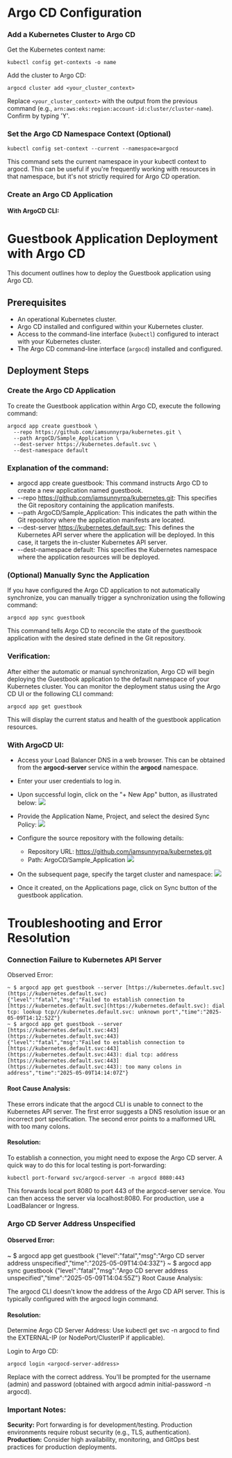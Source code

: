 # Argo CD Configuration
### Add a Kubernetes Cluster to Argo CD
Get the Kubernetes context name:
 ```
 kubectl config get-contexts -o name
 ```
Add the cluster to Argo CD:
 ```
 argocd cluster add <your_cluster_context>
 ```

 Replace `<your_cluster_context>` with the output from the previous command (e.g.,  `arn:aws:eks:region:account-id:cluster/cluster-name`).  Confirm by typing 'Y'.
### Set the Argo CD Namespace Context (Optional)

```
kubectl config set-context --current --namespace=argocd
```

This command sets the current namespace in your kubectl context to argocd. This can be useful if you're frequently working with resources in that namespace, but it's not strictly required for Argo CD operation.

### Create an Argo CD Application

#### With ArgoCD CLI:

# Guestbook Application Deployment with Argo CD

This document outlines how to deploy the Guestbook application using Argo CD.

## Prerequisites

* An operational Kubernetes cluster.
* Argo CD installed and configured within your Kubernetes cluster.
* Access to the command-line interface (`kubectl`) configured to interact with your Kubernetes cluster.
* The Argo CD command-line interface (`argocd`) installed and configured.

## Deployment Steps

### Create the Argo CD Application

To create the Guestbook application within Argo CD, execute the following command:

```
argocd app create guestbook \
  --repo https://github.com/iamsunnyrpa/kubernetes.git \
  --path ArgoCD/Sample_Application \
  --dest-server https://kubernetes.default.svc \
  --dest-namespace default
```
### Explanation of the command:

* argocd app create guestbook: This command instructs Argo CD to create a new application named guestbook.
* --repo https://github.com/iamsunnyrpa/kubernetes.git: This specifies the Git repository containing the application manifests.
* --path ArgoCD/Sample_Application: This indicates the path within the Git repository where the application manifests are located.
* --dest-server https://kubernetes.default.svc: This defines the Kubernetes API server where the application will be deployed. In this case, it targets the in-cluster Kubernetes API server.
* --dest-namespace default: This specifies the Kubernetes namespace where the application resources will be deployed.
### (Optional) Manually Sync the Application
If you have configured the Argo CD application to not automatically synchronize, you can manually trigger a synchronization using the following command:


```
argocd app sync guestbook
```

This command tells Argo CD to reconcile the state of the guestbook application with the desired state defined in the Git repository.

### Verification:
After either the automatic or manual synchronization, Argo CD will begin deploying the Guestbook application to the default namespace of your Kubernetes cluster. You can monitor the deployment status using the Argo CD UI or the following CLI command:


```
argocd app get guestbook
```
This will display the current status and health of the guestbook application resources.

### With ArgoCD UI:

* Access your Load Balancer DNS in a web browser. This can be obtained from the **argocd-server** service within the **argocd** namespace.
* Enter your user credentials to log in.
* Upon successful login, click on the "+ New App" button, as illustrated below:
![](ArgoCD/images/add_new.png)
* Provide the Application Name, Project, and select the desired Sync Policy:
![](ArgoCD/images/General.png)
* Configure the source repository with the following details:
  - Repository URL: https://github.com/iamsunnyrpa/kubernetes.git
  - Path: ArgoCD/Sample_Application
![](ArgoCD/images/source.png)
* On the subsequent page, specify the target cluster and namespace:
![](ArgoCD/images/Destination.png)

* Once it created, on the Applications page, click on Sync button of the guestbook application.



# Troubleshooting and Error Resolution
### Connection Failure to Kubernetes API Server
Observed Error:

```
~ $ argocd app get guestbook --server [https://kubernetes.default.svc](https://kubernetes.default.svc)
{"level":"fatal","msg":"Failed to establish connection to [https://kubernetes.default.svc](https://kubernetes.default.svc): dial tcp: lookup tcp///kubernetes.default.svc: unknown port","time":"2025-05-09T14:12:52Z"}
~ $ argocd app get guestbook --server [https://kubernetes.default.svc:443](https://kubernetes.default.svc:443)
{"level":"fatal","msg":"Failed to establish connection to [https://kubernetes.default.svc:443](https://kubernetes.default.svc:443): dial tcp: address [https://kubernetes.default.svc:443](https://kubernetes.default.svc:443): too many colons in address","time":"2025-05-09T14:14:07Z"}
```

#### Root Cause Analysis:

These errors indicate that the argocd CLI is unable to connect to the Kubernetes API server. The first error suggests a DNS resolution issue or an incorrect port specification. The second error points to a malformed URL with too many colons.

#### Resolution:

To establish a connection, you might need to expose the Argo CD server.  A quick way to do this for local testing is port-forwarding:

```
kubectl port-forward svc/argocd-server -n argocd 8080:443
```

This forwards local port 8080 to port 443 of the argocd-server service. You can then access the server via localhost:8080.  For production, use a LoadBalancer or Ingress.

### Argo CD Server Address Unspecified

#### Observed Error:

~ $ argocd app get guestbook
{"level":"fatal","msg":"Argo CD server address unspecified","time":"2025-05-09T14:04:33Z"}
~ $ argocd app sync guestbook
{"level":"fatal","msg":"Argo CD server address unspecified","time":"2025-05-09T14:04:55Z"}
Root Cause Analysis:

The argocd CLI doesn't know the address of the Argo CD API server.  This is typically configured with the argocd login command.

#### Resolution:

Determine Argo CD Server Address: Use kubectl get svc -n argocd to find the EXTERNAL-IP (or NodePort/ClusterIP if applicable).

Login to Argo CD:


```
argocd login <argocd-server-address>
```

Replace <argocd-server-address> with the correct address. You'll be prompted for the username (admin) and password (obtained with argocd admin initial-password -n argocd).

### Important Notes:

**Security:** Port forwarding is for development/testing. Production environments require robust security (e.g., TLS, authentication).
**Production:** Consider high availability, monitoring, and GitOps best practices for production deployments.